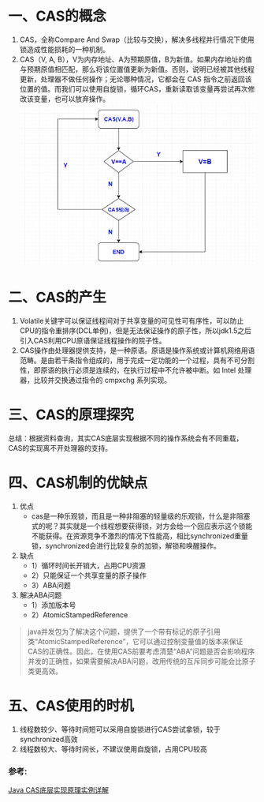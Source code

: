 # 一、CAS的概念
1. CAS，全称Compare And Swap（比较与交换），解决多线程并行情况下使用锁造成性能损耗的一种机制。
2. CAS（V, A, B），V为内存地址、A为预期原值，B为新值。如果内存地址的值与预期原值相匹配，那么将该位置值更新为新值。否则，说明已经被其他线程更新，处理器不做任何操作；无论哪种情况，它都会在 CAS 指令之前返回该位置的值。而我们可以使用自旋锁，循环CAS，重新读取该变量再尝试再次修改该变量，也可以放弃操作。
![cas](./images/cas.png)
# 二、CAS的产生
1. Volatile关键字可以保证线程间对于共享变量的可见性可有序性，可以防止CPU的指令重排序(DCL单例)，但是无法保证操作的原子性，所以jdk1.5之后引入CAS利用CPU原语保证线程操作的院子性。
2. CAS操作由处理器提供支持，是一种原语。原语是操作系统或计算机网络用语范畴。是由若干条指令组成的，用于完成一定功能的一个过程，具有不可分割性，即原语的执行必须是连续的，在执行过程中不允许被中断。如 Intel 处理器，比较并交换通过指令的 cmpxchg 系列实现。

# 三、CAS的原理探究
总结：根据资料查询，其实CAS底层实现根据不同的操作系统会有不同重载，CAS的实现离不开处理器的支持。
# 四、CAS机制的优缺点
1. 优点
    - cas是一种乐观锁，而且是一种非阻塞的轻量级的乐观锁，什么是非阻塞式的呢？其实就是一个线程想要获得锁，对方会给一个回应表示这个锁能不能获得。在资源竞争不激烈的情况下性能高，相比synchronized重量锁，synchronized会进行比较复杂的加锁，解锁和唤醒操作。
2. 缺点
    - 1）循环时间长开销大，占用CPU资源
    - 2）只能保证一个共享变量的原子操作
    - 3）ABA问题
3. 解决ABA问题
   - 1）添加版本号
   - 2）AtomicStampedReference

>java并发包为了解决这个问题，提供了一个带有标记的原子引用类“AtomicStampedReference”，它可以通过控制变量值的版本来保证CAS的正确性。因此，在使用CAS前要考虑清楚“ABA”问题是否会影响程序并发的正确性，如果需要解决ABA问题，改用传统的互斥同步可能会比原子类更高效。

# 五、CAS使用的时机
1. 线程数较少、等待时间短可以采用自旋锁进行CAS尝试拿锁，较于synchronized高效
2. 线程数较大、等待时间长，不建议使用自旋锁，占用CPU较高

### **参考:** 
[Java CAS底层实现原理实例详解](https://www.jb51.net/article/178206.htm)